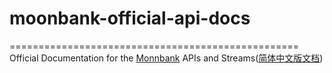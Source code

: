 # moonbank-official-api-docs
==================================================
Official Documentation for the [Monnbank][] APIs and Streams([简体中文版文档]())


[Monnbank]: https://www.moonbank.me
[简体中文文档]: https://github.com/moonbank/moonbank-official-api-docs/blob/main/README_ZH.md